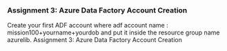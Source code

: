 
### Assignment 3: Azure Data Factory Account Creation

Create your first ADF account where adf account name : mission100+yourname+yourdob and put it inside the resource group name azurelib.
Assignment 3: Azure Data Factory Account Creation
